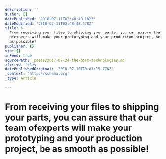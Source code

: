 ```yaml
---
description: ''
author: []
datePublished: '2018-07-11T02:48:49.102Z'
dateModified: '2018-07-11T02:48:48.678Z'
title: >-
  From receiving your files to shipping your parts, you can assure that our team
  ofexperts will make your prototyping and your production project, be as smooth
  as possible!
publisher: {}
via: {}
inFeed: true
sourcePath: _posts/2017-07-24-the-best-technologies.md
starred: false
datePublishedOriginal: '2018-07-10T20:01:15.770Z'
_context: 'http://schema.org'
_type: Article

---
```

# **From receiving your files to shipping your parts, you can assure that our team ofexperts will make your prototyping and your production project, be as smooth as possible!**